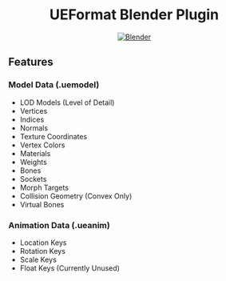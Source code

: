 <div align="center">

# UEFormat Blender Plugin

[![Blender](https://img.shields.io/badge/Blender-4.2+-blue?logo=blender&logoColor=white&color=orange)](https://www.blender.org/download/)

</div>

## Features
### Model Data (.uemodel)
- LOD Models (Level of Detail)
- Vertices
- Indices
- Normals
- Texture Coordinates
- Vertex Colors
- Materials
- Weights
- Bones
- Sockets
- Morph Targets
- Collision Geometry (Convex Only)
- Virtual Bones

### Animation Data (.ueanim)
- Location Keys
- Rotation Keys
- Scale Keys
- Float Keys (Currently Unused)